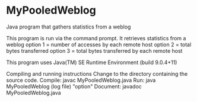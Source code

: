 # MyPooledWeblog
Java program that gathers statistics from a weblog

 This program is run via the command prompt. It retrieves statistics from a weblog
 option 1 = number of accesses by each remote host
 option 2 = total bytes transferred
 option 3 = total bytes transferred by each remote host

 This program uses Java(TM) SE Runtime Environment (build 9.0.4+11)

 Compiling and running instructions
 Change to the directory containing the source code.
 Compile:    javac MyPooledWeblog.java
 Run:        java MyPooledWeblog (log file) "option"
 Document:   javadoc MyPooledWeblog.java
